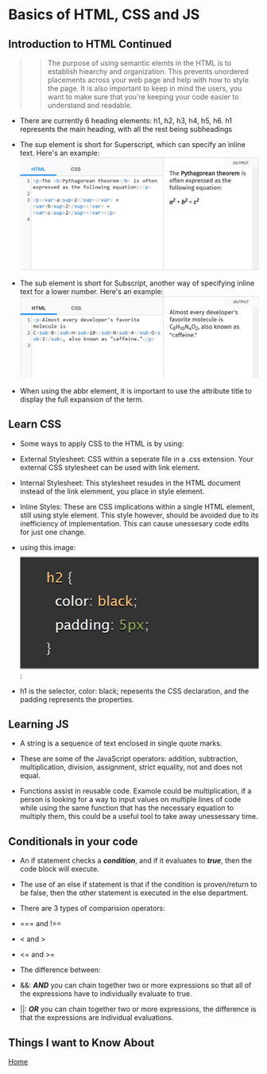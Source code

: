 # Basics of HTML, CSS and JS

## Introduction to HTML Continued

>> The purpose of using semantic elemts in the HTML is to establish hiearchy and organization. This prevents unordered placements across your web page and help with how to style the page. It is also important to keep in mind the users, you want to make sure that you're keeping your code easier to understand and readable.

- There are currently 6 heading elements: h1, h2, h3, h4, h5, h6. h1 represents the main heading, with all the rest being subheadings

- The sup element is short for Superscript, which can specify an inline text. Here's an example: ![sup](Example%20of%20sup%20element%20in%20HTML.png)

- The sub element is short for Subscript, another way of specifying inline text for a lower number. Here's an example: ![sub](Example%20of%20sub%20element%20in%20HTML.png)

- When using the abbr element, it is important to use the attribute title to display the full expansion of the term.

## Learn CSS

- Some ways to apply CSS to the HTML is by using:

- External Stylesheet: CSS within a seperate file in a .css extension. Your external CSS stylesheet can be used with link element.

- Internal Stylesheet: This stylesheet resudes in the HTML document instead of the link elemment, you place in style element.

- Inline Styles: These are CSS implications within a single HTML element, still using style element. This style however, should be avoided due to its inefficiency of implementation. This can cause unessesary code edits for just one change.

- using this image: ![example](Block%20of%20code%20example%20HTML%20.png):

- h1 is the selector, color: black; repesents the CSS declaration, and the padding represents the properties.

## Learning JS

- A string is a sequence of text enclosed in single quote marks.

- These are some of the JavaScript operators: addition, subtraction, multiplication, division, assignment, strict equality, not and does not equal.

- Functions assist in reusable code. Examole could be multiplication, if a person is looking for a way to input values on multiple lines of code while using the same function that has the necessary equation to multiply them, this could be a useful tool to take away unessessary time.

## Conditionals in your code

- An if statement checks a ***condition***, and if it evaluates to ***true***, then the code block will execute.

- The use of an else if statement is that if the condition is proven/return to be false, then the other statement is executed in the else department.

- There are 3 types of comparision operators:

- === and !==

- < and >

- <= and >=

- The difference between:

- &&: ***AND*** you can chain together two or more expressions so that all of the expressions have to individually evaluate to true.

- ||: ***OR*** you can chain together two or more expressions, the difference is that the expressions are individual evaluations.

## Things I want to Know About

[Home](https://keelen-fisher.github.io/new-repository/)